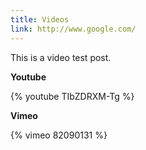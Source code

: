 ```yaml
---
title: Videos
link: http://www.google.com/
---
```


This is a video test post.

**Youtube**

{% youtube TIbZDRXM-Tg %}

**Vimeo**

{% vimeo 82090131 %}